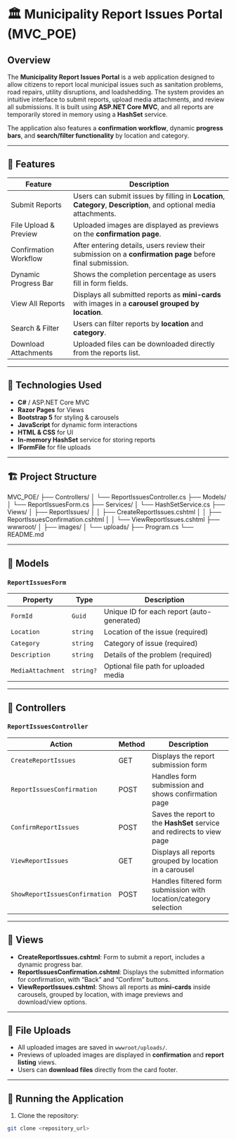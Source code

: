 # 🏛️ Municipality Report Issues Portal (MVC_POE)

## Overview

The **Municipality Report Issues Portal** is a web application designed to allow citizens to report local municipal issues such as sanitation problems, road repairs, utility disruptions, and loadshedding. The system provides an intuitive interface to submit reports, upload media attachments, and review all submissions. It is built using **ASP.NET Core MVC**, and all reports are temporarily stored in memory using a **HashSet** service.  

The application also features a **confirmation workflow**, dynamic **progress bars**, and **search/filter functionality** by location and category.  

---

## 📂 Features

| Feature | Description |
|---------|-------------|
| Submit Reports | Users can submit issues by filling in **Location**, **Category**, **Description**, and optional media attachments. |
| File Upload & Preview | Uploaded images are displayed as previews on the **confirmation page**. |
| Confirmation Workflow | After entering details, users review their submission on a **confirmation page** before final submission. |
| Dynamic Progress Bar | Shows the completion percentage as users fill in form fields. |
| View All Reports | Displays all submitted reports as **mini-cards** with images in a **carousel grouped by location**. |
| Search & Filter | Users can filter reports by **location** and **category**. |
| Download Attachments | Uploaded files can be downloaded directly from the reports list. |

---

## 🧩 Technologies Used

- **C#** / ASP.NET Core MVC
- **Razor Pages** for Views
- **Bootstrap 5** for styling & carousels
- **JavaScript** for dynamic form interactions
- **HTML & CSS** for UI
- **In-memory HashSet** service for storing reports
- **IFormFile** for file uploads

---

## 🏗️ Project Structure

MVC_POE/
├── Controllers/
│ └── ReportIssuesController.cs
├── Models/
│ └── ReportIssuesForm.cs
├── Services/
│ └── HashSetService.cs
├── Views/
│ ├── ReportIssues/
│ │ ├── CreateReportIssues.cshtml
│ │ ├── ReportIssuesConfirmation.cshtml
│ │ └── ViewReportIssues.cshtml
├── wwwroot/
│ ├── images/
│ └── uploads/
├── Program.cs
└── README.md


---

## 📝 Models

### `ReportIssuesForm`

| Property | Type | Description |
|----------|------|-------------|
| `FormId` | `Guid` | Unique ID for each report (auto-generated) |
| `Location` | `string` | Location of the issue (required) |
| `Category` | `string` | Category of issue (required) |
| `Description` | `string` | Details of the problem (required) |
| `MediaAttachment` | `string?` | Optional file path for uploaded media |

---

## 🔧 Controllers

### `ReportIssuesController`

| Action | Method | Description |
|--------|--------|-------------|
| `CreateReportIssues` | GET | Displays the report submission form |
| `ReportIssuesConfirmation` | POST | Handles form submission and shows confirmation page |
| `ConfirmReportIssues` | POST | Saves the report to the **HashSet** service and redirects to view page |
| `ViewReportIssues` | GET | Displays all reports grouped by location in a carousel |
| `ShowReportIssuesConfirmation` | POST | Handles filtered form submission with location/category selection |

---

## 🎨 Views

- **CreateReportIssues.cshtml**: Form to submit a report, includes a dynamic progress bar.
- **ReportIssuesConfirmation.cshtml**: Displays the submitted information for confirmation, with “Back” and “Confirm” buttons.
- **ViewReportIssues.cshtml**: Shows all reports as **mini-cards** inside carousels, grouped by location, with image previews and download/view options.

---

## 💾 File Uploads

- All uploaded images are saved in `wwwroot/uploads/`.
- Previews of uploaded images are displayed in **confirmation** and **report listing** views.
- Users can **download files** directly from the card footer.

---

## 🚀 Running the Application

1. Clone the repository:

```bash
git clone <repository_url>
